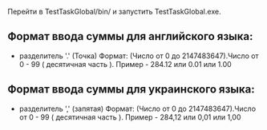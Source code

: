 Перейти в TestTaskGlobal/bin/ и запустить TestTaskGlobal.exe.
## Формат ввода суммы для английского языка: 
- разделитель '.' (Точка)
Формат: (Число от 0 до 2147483647).Число от 0 - 99 ( десятичная часть ). Пример - 284.12 или 0.01 или 1.00
## Формат ввода суммы для украинского языка: 
- разделитель ',' (запятая)
Формат: (Число от 0 до 2147483647).Число от 0 - 99 ( десятичная часть ). Пример - 284,12 или 0,01 или 1,00
